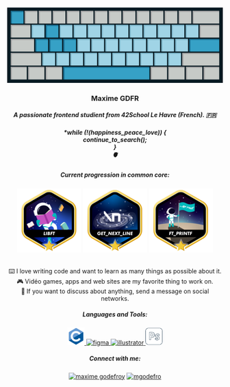 <p align="center"> <img src="https://github.com/MaximeGDFR/MaximeGDFR/blob/main/keyboard.png?raw=true" alt="ban" style="width:auto height:auto"/>

<h3 align="center">Maxime GDFR</h3>
<h5 align="center">A passionate frontend studient from 42School Le Havre (French). 🇫🇷</h5>

<h5 align="center">*while (!(happiness_peace_love)) {<br>continue_to_search();<br>}<br>🫀</h5>

<h5 align="center">Current progression in common core:</h3>
<p align="center"> <img src="https://github.com/MaximeGDFR/MaximeGDFR/blob/main/libftm.png?raw=true" alt="Libft" width="150" height="150"/> <img src="https://github.com/MaximeGDFR/MaximeGDFR/blob/main/get_next_linem.png?raw=true" alt="GNL" width="150" height="150"/> <img src="https://github.com/MaximeGDFR/MaximeGDFR/blob/main/ft_printfm.png?raw=true" alt="Ft_printf" width="150" height="150"/> </p>

<p align="center">
  
  <br>
  ⌨️ I love writing code and want to learn as many things as possible about it.
  <br>
  🎮 Vidéo games, apps and web sites are my favorite thing to work on.
  <br>
  💬 If you want to discuss about anything, send a message on social networks.
  <br>

<h5 align="center">Languages and Tools:</h3>
<p align="center"> <a href="https://www.cprogramming.com/" target="_blank" rel="noreferrer"> <img src="https://raw.githubusercontent.com/devicons/devicon/master/icons/c/c-original.svg" alt="c" width="40" height="40"/> </a> <a href="https://www.figma.com/" target="_blank" rel="noreferrer"> <img src="https://www.vectorlogo.zone/logos/figma/figma-icon.svg" alt="figma" width="40" height="40"/> </a> <a href="https://www.adobe.com/in/products/illustrator.html" target="_blank" rel="noreferrer"> <img src="https://www.vectorlogo.zone/logos/adobe_illustrator/adobe_illustrator-icon.svg" alt="illustrator" width="40" height="40"/> </a> <a href="https://www.photoshop.com/en" target="_blank" rel="noreferrer"> <img src="https://raw.githubusercontent.com/devicons/devicon/master/icons/photoshop/photoshop-line.svg" alt="photoshop" width="40" height="40"/> </a> </p>

<h5 align="center">Connect with me:</h3>
<p align="center">
<a href="https://linkedin.com/in/maxime godefroy" target="blank"><img align="center" src="https://raw.githubusercontent.com/rahuldkjain/github-profile-readme-generator/master/src/images/icons/Social/linked-in-alt.svg" alt="maxime godefroy" height="30" width="40" /></a>
<a href="https://discord.gg/mgodefro" target="blank"><img align="center" src="https://raw.githubusercontent.com/rahuldkjain/github-profile-readme-generator/master/src/images/icons/Social/discord.svg" alt="mgodefro" height="30" width="40" /></a>
</p>
